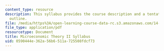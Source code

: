 ```yaml
---
content_type: resource
description: This syllabus provides the course description and a tentative course
  outline.
file: /media/https%3A/open-learning-course-data-rc.s3.amazonaws.com/14-122-microeconomic-theory-ii-fall-2002/0590444e362a56b6511a725508fdcf73_syllabus.pdf
file_type: application/pdf
resourcetype: Document
title: Microeconomic Theory II Syllabus
uid: 0590444e-362a-56b6-511a-725508fdcf73
---
```

